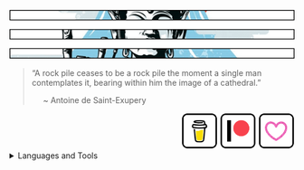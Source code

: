 ![hmmm...](https://github.com/Justin-Byrne/Justin-Byrne/blob/main/images/temple_top.png)

> “A rock pile ceases to be a rock pile the moment a single man contemplates it, bearing within him the image of a cathedral.”
>
> &nbsp;&nbsp;&nbsp;&nbsp; ~ Antoine de Saint-Exupery

<div align="right">
<a href="https://www.buymeacoffee.com/byrnesystems" target="_new"><img src="https://github.com/Justin-Byrne/Justin-Byrne/blob/main/images/buy-me-a-coffee-button_trans.png" width="64" /></a>
<a href="https://www.patreon.com/byrnesystems" target="_new"><img src="https://github.com/Justin-Byrne/Justin-Byrne/blob/main/images/patreon-button_trans.png" width="64" /></a>
<a href="https://github.com/sponsors/Justin-Byrne" target="_new"><img src="https://github.com/Justin-Byrne/Justin-Byrne/blob/main/images/github-sponsor-button_trans.png" width="64" /></a>
</div>

<details>

<summary>Languages and Tools</summary>

<p>

| Language                                                                                                                                                                                                                                                                           | Frontend                                                                                                                                                                                                                                                                           | Database                                                                                                                                                                                                                                                                           | Devops                                                                                                                                                                                                                                                                             | Frameworks                                                                                                                                                                                                                                                                         | System                                                                                                                                                                                                                                                                             | Software                                                                                                                                                                                                                                                                           |
| :--------------------------------------------------------------------------------------------------------------------------------------------------------------------------------------------------------------------------------------------------------------------------------: | :--------------------------------------------------------------------------------------------------------------------------------------------------------------------------------------------------------------------------------------------------------------------------------: | :--------------------------------------------------------------------------------------------------------------------------------------------------------------------------------------------------------------------------------------------------------------------------------: | :--------------------------------------------------------------------------------------------------------------------------------------------------------------------------------------------------------------------------------------------------------------------------------: | :--------------------------------------------------------------------------------------------------------------------------------------------------------------------------------------------------------------------------------------------------------------------------------: | :--------------------------------------------------------------------------------------------------------------------------------------------------------------------------------------------------------------------------------------------------------------------------------: | :--------------------------------------------------------------------------------------------------------------------------------------------------------------------------------------------------------------------------------------------------------------------------------: |
| <a href="https://www.cprogramming.com/"                           target="_blank" rel="noreferrer"><img src="https://raw.githubusercontent.com/devicons/devicon/master/icons/c/c-original.svg"                                    alt="c"             width="40" height="40"/></a> | <a href="https://www.w3.org/html/"                                target="_blank" rel="noreferrer"><img src="https://raw.githubusercontent.com/devicons/devicon/master/icons/html5/html5-original-wordmark.svg"                   alt="html5"         width="40" height="40"/></a> | <a href="https://www.mysql.com/"                                  target="_blank" rel="noreferrer"><img src="https://raw.githubusercontent.com/devicons/devicon/master/icons/mysql/mysql-original.svg"                            alt="mysql"         width="40" height="40"/></a> | <a href="https://www.gnu.org/software/bash/"                      target="_blank" rel="noreferrer"><img src="https://raw.githubusercontent.com/devicons/devicon/master/icons/bash/bash-original.svg"                              alt="bash"          width="40" height="40"/></a> | <a href="https://dotnet.microsoft.com/"                           target="_blank" rel="noreferrer"><img src="https://raw.githubusercontent.com/devicons/devicon/master/icons/dot-net/dot-net-original-wordmark.svg"               alt="dotnet"        width="40" height="40"/></a> | <a href="https://www.linux.org/"                                  target="_blank" rel="noreferrer"><img src="https://raw.githubusercontent.com/devicons/devicon/master/icons/linux/linux-original.svg"                            alt="linux"         width="40" height="40"/></a> | <a href="https://www.adobe.com/in/products/illustrator.html"      target="_blank" rel="noreferrer"><img src="https://raw.githubusercontent.com/devicons/devicon/master/icons/illustrator/illustrator-plain.svg"                   alt="illustrator"   width="40" height="40"/></a> |
| <a href="https://www.w3schools.com/cpp/"                          target="_blank" rel="noreferrer"><img src="https://raw.githubusercontent.com/devicons/devicon/master/icons/cplusplus/cplusplus-original.svg"                    alt="cplusplus"     width="40" height="40"/></a> | <a href="https://www.w3schools.com/css/"                          target="_blank" rel="noreferrer"><img src="https://raw.githubusercontent.com/devicons/devicon/master/icons/css3/css3-original-wordmark.svg"                     alt="css3"          width="40" height="40"/></a> | <a href="https://www.microsoft.com/en-us/sql-server"              target="_blank" rel="noreferrer"><img src="https://raw.githubusercontent.com/devicons/devicon/master/icons/microsoftsqlserver/microsoftsqlserver-plain.svg"     alt="mssql"         width="40" height="40"/></a> | <a href="https://en.wikipedia.org/wiki/MS-DOS"                    target="_blank" rel="noreferrer"><img src="https://raw.githubusercontent.com/devicons/devicon/master/icons/msdos/msdos-original.svg"                            alt="msdos"         width="40" height="40"/></a> | <a href="https://dotnet.microsoft.com/"                           target="_blank" rel="noreferrer"><img src="https://raw.githubusercontent.com/devicons/devicon/master/icons/dotnetcore/dotnetcore-original.svg"                  alt="dotnetcore"    width="40" height="40"/></a> | <a href="https://www.debian.org/"                                 target="_blank" rel="noreferrer"><img src="https://raw.githubusercontent.com/devicons/devicon/master/icons/debian/debian-original.svg"                          alt="debian"        width="40" height="40"/></a> | <a href="https://www.photoshop.com/en"                            target="_blank" rel="noreferrer"><img src="https://raw.githubusercontent.com/devicons/devicon/master/icons/photoshop/photoshop-line.svg"                        alt="photoshop"     width="40" height="40"/></a> |
| <a href="https://www.w3schools.com/cs/"                           target="_blank" rel="noreferrer"><img src="https://raw.githubusercontent.com/devicons/devicon/master/icons/csharp/csharp-original.svg"                          alt="csharp"        width="40" height="40"/></a> | <a href="https://sass-lang.com"                                   target="_blank" rel="noreferrer"><img src="https://raw.githubusercontent.com/devicons/devicon/master/icons/sass/sass-original.svg"                              alt="sass"          width="40" height="40"/></a> | <a href="https://www.postgresql.org"                              target="_blank" rel="noreferrer"><img src="https://raw.githubusercontent.com/devicons/devicon/master/icons/postgresql/postgresql-original-wordmark.svg"         alt="postgresql"    width="40" height="40"/></a> | <a href="https://git-scm.com/"                                    target="_blank" rel="noreferrer"><img src="https://raw.githubusercontent.com/devicons/devicon/master/icons/git/git-original.svg"                                alt="git"           width="40" height="40"/></a> | <a href="https://www.libsdl.org/"                                 target="_blank" rel="noreferrer"><img src="https://raw.githubusercontent.com/devicons/devicon/master/icons/sdl/sdl-original.svg"                                alt="dotnetcore"    width="40" height="40"/></a> | <a href="https://ubuntu.com/"                                     target="_blank" rel="noreferrer"><img src="https://raw.githubusercontent.com/devicons/devicon/master/icons/ubuntu/ubuntu-plain.svg"                             alt="ubuntu"        width="40" height="40"/></a> | <a href="https://www.blender.org/"                                target="_blank" rel="noreferrer"><img src="https://raw.githubusercontent.com/devicons/devicon/master/icons/blender/blender-original.svg"                        alt="blender"       width="40" height="40"/></a> |
| <a href="https://www.java.com"                                    target="_blank" rel="noreferrer"><img src="https://raw.githubusercontent.com/devicons/devicon/master/icons/java/java-original.svg"                              alt="java"          width="40" height="40"/></a> | <a href="https://lesscss.org/"                                    target="_blank" rel="noreferrer"><img src="https://raw.githubusercontent.com/devicons/devicon/master/icons/less/less-plain-wordmark.svg"                        alt="less"          width="40" height="40"/></a> | <a href="https://www.sqlite.org/"                                 target="_blank" rel="noreferrer"><img src="https://raw.githubusercontent.com/devicons/devicon/master/icons/sqlite/sqlite-original-wordmark.svg"                 alt="sqlite"        width="40" height="40"/></a> | <a href="https://www.man7.org/linux/man-pages/man1/ssh.1.html"    target="_blank" rel="noreferrer"><img src="https://raw.githubusercontent.com/devicons/devicon/master/icons/ssh/ssh-original-wordmark.svg"                       alt="ssh"           width="40" height="40"/></a> | <a href="https://www.sfml-dev.org/"                               target="_blank" rel="noreferrer"><img src="https://www.sfml-dev.org/download/goodies/sfml-logo.svg"                                                             alt="sfml"          width="80" height="30"/></a> | <a href="https://www.fedoraproject.org/"                          target="_blank" rel="noreferrer"><img src="https://raw.githubusercontent.com/devicons/devicon/master/icons/fedora/fedora-original.svg"                          alt="fedora"        width="40" height="40"/></a> | <a href="https://www.gimp.org/"                                   target="_blank" rel="noreferrer"><img src="https://raw.githubusercontent.com/devicons/devicon/master/icons/gimp/gimp-original.svg"                              alt="gimp"          width="40" height="40"/></a> |
| <a href="https://www.python.org"                                  target="_blank" rel="noreferrer"><img src="https://raw.githubusercontent.com/devicons/devicon/master/icons/python/python-original.svg"                          alt="python"        width="40" height="40"/></a> | <a href="https://getbootstrap.com"                                target="_blank" rel="noreferrer"><img src="https://raw.githubusercontent.com/devicons/devicon/master/icons/bootstrap/bootstrap-plain-wordmark.svg"              alt="bootstrap"     width="40" height="40"/></a> | <a href="https://www.mongodb.com/"                                target="_blank" rel="noreferrer"><img src="https://raw.githubusercontent.com/devicons/devicon/master/icons/mongodb/mongodb-original-wordmark.svg"               alt="mongodb"       width="40" height="40"/></a> | <a href="https://putty.org/"                                      target="_blank" rel="noreferrer"><img src="https://raw.githubusercontent.com/devicons/devicon/master/icons/putty/putty-original.svg"                            alt="putty"         width="40" height="40"/></a> | <a href="https://nodejs.org"                                      target="_blank" rel="noreferrer"><img src="https://raw.githubusercontent.com/devicons/devicon/master/icons/nodejs/nodejs-original-wordmark.svg"                 alt="nodejs"        width="40" height="40"/></a> | <a href="https://www.redhat.com/en"                               target="_blank" rel="noreferrer"><img src="https://raw.githubusercontent.com/devicons/devicon/master/icons/redhat/redhat-original.svg"                          alt="redhat"        width="40" height="40"/></a> | <a href="https://inkscape.org/"                                   target="_blank" rel="noreferrer"><img src="https://raw.githubusercontent.com/devicons/devicon/master/icons/inkscape/inkscape-original.svg"                      alt="inkscape"      width="40" height="40"/></a> |
| <a href="https://developer.mozilla.org/en-US/docs/Web/JavaScript" target="_blank" rel="noreferrer"><img src="https://raw.githubusercontent.com/devicons/devicon/master/icons/javascript/javascript-original.svg"                  alt="javascript"    width="40" height="40"/></a> | <a href="https://get.foundation/"                                 target="_blank" rel="noreferrer"><img src="https://raw.githubusercontent.com/devicons/devicon/master/icons/foundation/foundation-original.svg"                  alt="foundation"    width="40" height="40"/></a> |                                                                                                                                                                                                                                                                                    | <a href="https://filezilla-project.org/"                          target="_blank" rel="noreferrer"><img src="https://raw.githubusercontent.com/devicons/devicon/master/icons/filezilla/filezilla-plain.svg"                       alt="filezilla"     width="40" height="40"/></a> | <a href="https://laravel.com/"                                    target="_blank" rel="noreferrer"><img src="https://raw.githubusercontent.com/devicons/devicon/master/icons/laravel/laravel-plain.svg"                           alt="laravel"       width="40" height="40"/></a> | <a href="https://www.apple.com/"                                  target="_blank" rel="noreferrer"><img src="https://raw.githubusercontent.com/devicons/devicon/master/icons/apple/apple-original.svg"                            alt="apple"         width="40" height="40"/></a> |                                                                                                                                                                                                                                                                                    |
| <a href="https://www.typescriptlang.org/"                         target="_blank" rel="noreferrer"><img src="https://raw.githubusercontent.com/devicons/devicon/master/icons/typescript/typescript-original.svg"                  alt="typescript"    width="40" height="40"/></a> | <a href="https://materializecss.com/"                             target="_blank" rel="noreferrer"><img src="https://raw.githubusercontent.com/prplx/svg-logos/5585531d45d294869c4eaab4d7cf2e9c167710a9/svg/materialize.svg"      alt="materialize"   width="40" height="40"/></a> |                                                                                                                                                                                                                                                                                    | <a href="https://www.docker.com/"                                 target="_blank" rel="noreferrer"><img src="https://raw.githubusercontent.com/devicons/devicon/master/icons/docker/docker-original-wordmark.svg"                 alt="docker"        width="40" height="40"/></a> |                                                                                                                                                                                                                                                                                    | <a href="https://www.microsoft.com/en-us/windows?r=1"             target="_blank" rel="noreferrer"><img src="https://raw.githubusercontent.com/devicons/devicon/master/icons/windows8/windows8-original.svg"                      alt="windows"       width="40" height="40"/></a> |                                                                                                                                                                                                                                                                                    |
| <a href="https://coffeescript.org"                                target="_blank" rel="noreferrer"><img src="https://raw.githubusercontent.com/devicons/devicon/master/icons/coffeescript/coffeescript-original-wordmark.svg"     alt="coffeescript"  width="40" height="40"/></a> |                                                                                                                                                                                                                                                                                    |                                                                                                                                                                                                                                                                                    | <a href="https://www.jenkins.io"                                  target="_blank" rel="noreferrer"><img src="https://raw.githubusercontent.com/devicons/devicon/master/icons/jenkins/jenkins-original.svg"                        alt="jenkins"       width="40" height="40"/></a> |                                                                                                                                                                                                                                                                                    |                                                                                                                                                                                                                                                                                    |                                                                                                                                                                                                                                                                                    |
| <a href="https://www.php.net"                                     target="_blank" rel="noreferrer"><img src="https://raw.githubusercontent.com/devicons/devicon/master/icons/php/php-original.svg"                                alt="php"           width="40" height="40"/></a> |                                                                                                                                                                                                                                                                                    |                                                                                                                                                                                                                                                                                    | <a href="https://www.selenium.dev"                                target="_blank" rel="noreferrer"><img src="https://raw.githubusercontent.com/devicons/devicon/master/icons/selenium/selenium-original.svg"                      alt="selenium"      width="40" height="40"/></a> |                                                                                                                                                                                                                                                                                    |                                                                                                                                                                                                                                                                                    |                                                                                                                                                                                                                                                                                    |                                                                                                                                                                                                                                                                             |
| <a href="https://www.perl.org/"                                   target="_blank" rel="noreferrer"><img src="https://raw.githubusercontent.com/devicons/devicon/master/icons/perl/perl-original.svg"                              alt="perl"          width="40" height="40"/></a> |                                                                                                                                                                                                                                                                                    |                                                                                                                                                                                                                                                                                    | <a href="https://github.com/puppeteer/puppeteer"                  target="_blank" rel="noreferrer"><img src="https://www.vectorlogo.zone/logos/pptrdev/pptrdev-official.svg"                                                      alt="puppeteer"     width="40" height="40"/></a> |                                                                                                                                                                                                                                                                                    |                                                                                                                                                                                                                                                                                    |                                                                                                                                                                                                                                                                                    |
|                                                                                                                                                                                                                                                                                    |                                                                                                                                                                                                                                                                                    |                                                                                                                                                                                                                                                                                    | <a href="https://postman.com"                                     target="_blank" rel="noreferrer"><img src="https://www.vectorlogo.zone/logos/getpostman/getpostman-icon.svg"                                                    alt="postman"       width="40" height="40"/></a> |                                                                                                                                                                                                                                                                                    |                                                                                                                                                                                                                                                                                    |                                                                                                                                                                                                                                                                                    |
|                                                                                                                                                                                                                                                                                    |                                                                                                                                                                                                                                                                                    |                                                                                                                                                                                                                                                                                    | <a href="https://www.atlassian.com/software/jira"                 target="_blank" rel="noreferrer"><img src="https://raw.githubusercontent.com/devicons/devicon/master/icons/jira/jira-original.svg"                              alt="jira"          width="40" height="40"/></a> |                                                                                                                                                                                                                                                                                    |                                                                                                                                                                                                                                                                                    |                                                                                                                                                                                                                                                                                    |

</p>

</details>